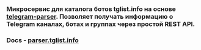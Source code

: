 ### Микросервис для каталога ботов tglist.info на основе [telegram-parser](https://github.com/mdobrodey/telegram-parser). Позволяет получать информацию о Telegram каналах, ботах и группах через простой REST API.

### Docs - [parser.tglist.info](https://parser.tglist.info)
